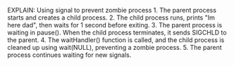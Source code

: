 EXPLAIN:
    Using signal to prevent zombie process
        1. The parent process starts and creates a child process.
        2. The child process runs, prints "Im here dad", then waits for 1 second before exiting.
        3. The parent process is waiting in pause().
        When the child process terminates, it sends SIGCHLD to the parent.
        4. The waitHandler() function is called, and the child process is cleaned up using wait(NULL), preventing a zombie process.
        5. The parent process continues waiting for new signals.